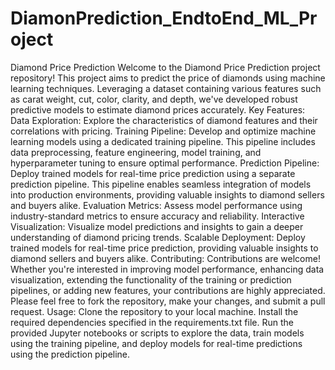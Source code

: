 # DiamonPrediction_EndtoEnd_ML_Project
 Diamond Price Prediction  Welcome to the Diamond Price Prediction project repository! This project aims to predict the price of diamonds using machine learning techniques. Leveraging a dataset containing various features such as carat weight, cut, color, clarity, and depth, we've developed robust predictive models to estimate diamond prices accurately.  Key Features:  Data Exploration: Explore the characteristics of diamond features and their correlations with pricing. Training Pipeline: Develop and optimize machine learning models using a dedicated training pipeline. This pipeline includes data preprocessing, feature engineering, model training, and hyperparameter tuning to ensure optimal performance. Prediction Pipeline: Deploy trained models for real-time price prediction using a separate prediction pipeline. This pipeline enables seamless integration of models into production environments, providing valuable insights to diamond sellers and buyers alike. Evaluation Metrics: Assess model performance using industry-standard metrics to ensure accuracy and reliability. Interactive Visualization: Visualize model predictions and insights to gain a deeper understanding of diamond pricing trends. Scalable Deployment: Deploy trained models for real-time price prediction, providing valuable insights to diamond sellers and buyers alike. Contributing: Contributions are welcome! Whether you're interested in improving model performance, enhancing data visualization, extending the functionality of the training or prediction pipelines, or adding new features, your contributions are highly appreciated. Please feel free to fork the repository, make your changes, and submit a pull request.  Usage:  Clone the repository to your local machine. Install the required dependencies specified in the requirements.txt file. Run the provided Jupyter notebooks or scripts to explore the data, train models using the training pipeline, and deploy models for real-time predictions using the prediction pipeline.
